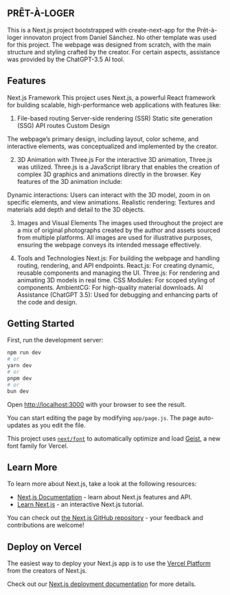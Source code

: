## PRÊT-À-LOGER
This is a Next.js project bootstrapped with create-next-app for the Prêt-à-loger innovaton project from Daniel Sánchez. No other template was used for this project. The webpage was designed from scratch, with the main structure and styling crafted by the creator. For certain aspects, assistance was provided by the ChatGPT-3.5 AI tool.

## Features
Next.js Framework
This project uses Next.js, a powerful React framework for building scalable, high-performance web applications with features like:

1. File-based routing
Server-side rendering (SSR)
Static site generation (SSG)
API routes
Custom Design

The webpage’s primary design, including layout, color scheme, and interactive elements, was conceptualized and implemented by the creator. 

2. 3D Animation with Three.js
For the interactive 3D animation, Three.js was utilized. Three.js is a JavaScript library that enables the creation of complex 3D graphics and animations directly in the browser. Key features of the 3D animation include:

Dynamic interactions: Users can interact with the 3D model, zoom in on specific elements, and view animations.
Realistic rendering: Textures and materials add depth and detail to the 3D objects.

3. Images and Visual Elements
The images used throughout the project are a mix of original photographs created by the author and assets sourced from multiple platforms. All images are used for illustrative purposes, ensuring the webpage conveys its intended message effectively.

4. Tools and Technologies
Next.js: For building the webpage and handling routing, rendering, and API endpoints.
React.js: For creating dynamic, reusable components and managing the UI.
Three.js: For rendering and animating 3D models in real time.
CSS Modules: For scoped styling of components.
AmbientCG: For high-quality material downloads.
AI Assistance (ChatGPT 3.5): Used for debugging and enhancing parts of the code and design.

## Getting Started

First, run the development server:

```bash
npm run dev
# or
yarn dev
# or
pnpm dev
# or
bun dev
```

Open [http://localhost:3000](http://localhost:3000) with your browser to see the result.

You can start editing the page by modifying `app/page.js`. The page auto-updates as you edit the file.

This project uses [`next/font`](https://nextjs.org/docs/app/building-your-application/optimizing/fonts) to automatically optimize and load [Geist](https://vercel.com/font), a new font family for Vercel.

## Learn More

To learn more about Next.js, take a look at the following resources:

- [Next.js Documentation](https://nextjs.org/docs) - learn about Next.js features and API.
- [Learn Next.js](https://nextjs.org/learn) - an interactive Next.js tutorial.

You can check out [the Next.js GitHub repository](https://github.com/vercel/next.js) - your feedback and contributions are welcome!

## Deploy on Vercel

The easiest way to deploy your Next.js app is to use the [Vercel Platform](https://vercel.com/new?utm_medium=default-template&filter=next.js&utm_source=create-next-app&utm_campaign=create-next-app-readme) from the creators of Next.js.

Check out our [Next.js deployment documentation](https://nextjs.org/docs/app/building-your-application/deploying) for more details.
